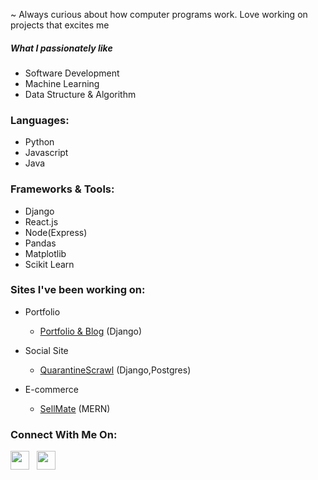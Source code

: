 ~ Always curious about how computer programs work. Love working on projects that excites me
##### What I passionately like
- Software Development
- Machine Learning
- Data Structure & Algorithm

### Languages:
- Python 
- Javascript 
- Java

### Frameworks & Tools:
- Django
- React.js
- Node(Express)
- Pandas
- Matplotlib
- Scikit Learn

### Sites I've been working on:
- Portfolio
  - [Portfolio & Blog](https://zenhar.herokuapp.com/) (Django)

- Social Site
  - [QuarantineScrawl](https://quarantinescrawl.herokuapp.com) (Django,Postgres)
- E-commerce
  - [SellMate](http://front-sellmate.herokuapp.com/) (MERN)


### Connect With Me On:

<p align='left'>

<a href="https://twitter.com/outzensider_"><img height="30" src="https://github.com/WaylonWalker/WaylonWalker/blob/main/icon/twitter.png?raw=true"></a>&nbsp;&nbsp;
<a href="https://www.linkedin.com/in/mustafa-zenhar/"><img height="30" src="https://github.com/WaylonWalker/WaylonWalker/blob/main/icon/linkedin.png?raw=true"></a>
</p>






<!--- 
<a href="https://www.w3.org/html/" target="_blank"><img align="left" alt="HTML5" width="26px" src="https://raw.githubusercontent.com/github/explore/80688e429a7d4ef2fca1e82350fe8e3517d3494d/topics/html/html.png" /></a>

<a href="" target="_blank"> <img align="left" alt="Python" width="100px"
src="https://www.python.org/static/community_logos/python-logo.png" /></a> 

--->












